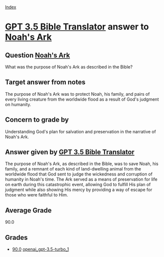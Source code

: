 
[Index](../../../index.md)
# [GPT 3.5 Bible Translator](../../answering_models/GPT_3.5_Bible_Translator.md) answer to [Noah's Ark](../../questions/Noah's_Ark.md)

## Question [Noah's Ark](../../questions/Noah's_Ark.md)
What was the purpose of Noah's Ark as described in the Bible?

## Target answer from notes
The purpose of Noah's Ark was to protect Noah, his family, and pairs of every living creature from the worldwide flood as a result of God's judgment on humanity.

## Concern to grade by
Understanding God's plan for salvation and preservation in the narrative of Noah's Ark.

## Answer given by [GPT 3.5 Bible Translator](../../answering_models/GPT_3.5_Bible_Translator.md)
The purpose of Noah's Ark, as described in the Bible, was to save Noah, his family, and a remnant of each kind of land-dwelling animal from the worldwide flood that God sent to judge the wickedness and corruption of humanity in Noah's time. The Ark served as a means of preservation for life on earth during this catastrophic event, allowing God to fulfill His plan of judgment while also showing His mercy by providing a way of escape for those who were faithful to Him.

## Average Grade
90.0

## Grades
 * [90.0](./Noah's_Ark_grades/openai_gpt-3.5-turbo_1.md) [openai_gpt-3.5-turbo_1](../../answering_models/openai_gpt-3.5-turbo_1.md)
